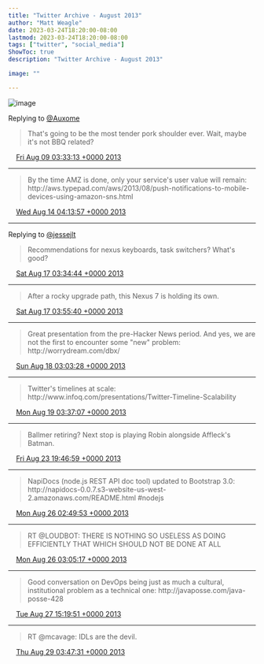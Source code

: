 ```yaml
---
title: "Twitter Archive - August 2013"
author: "Matt Weagle"
date: 2023-03-24T18:20:00-08:00
lastmod: 2023-03-24T18:20:00-08:00
tags: ["twitter", "social_media"]
ShowToc: true
description: "Twitter Archive - August 2013"

image: ""

---
```

![image](/sadtwitterbird3.jpg)

Replying to [@Auxome](https://twitter.com/Auxome/status/365563463222824960)

> That's going to be the most tender pork shoulder ever\.  Wait, maybe it's not BBQ related?

<img src="./media/tweet.ico" width="12" /> [Fri Aug 09 03:33:13 +0000 2013](https://twitter.com/mweagle/status/365677119566659586)

----

> By the time AMZ is done, only your service's user value will remain: http://aws\.typepad\.com/aws/2013/08/push\-notifications\-to\-mobile\-devices\-using\-amazon\-sns\.html

<img src="./media/tweet.ico" width="12" /> [Wed Aug 14 04:13:57 +0000 2013](https://twitter.com/mweagle/status/367499306569170946)

----

Replying to [@jessejlt](https://twitter.com/@jessejlt/status/353235126475423745)

> Recommendations for nexus keyboards, task switchers?  What's good?

<img src="./media/tweet.ico" width="12" /> [Sat Aug 17 03:34:44 +0000 2013](https://twitter.com/mweagle/status/368576603804037120)

----

> After a rocky upgrade path, this Nexus 7 is holding its own\.

<img src="./media/tweet.ico" width="12" /> [Sat Aug 17 03:55:40 +0000 2013](https://twitter.com/mweagle/status/368581871203917824)

----

> Great presentation from the pre\-Hacker News period\. And yes, we are not the first to encounter some "new" problem: http://worrydream\.com/dbx/

<img src="./media/tweet.ico" width="12" /> [Sun Aug 18 03:03:28 +0000 2013](https://twitter.com/mweagle/status/368931122081587201)

----

> Twitter's timelines at scale:  http://www\.infoq\.com/presentations/Twitter\-Timeline\-Scalability

<img src="./media/tweet.ico" width="12" /> [Mon Aug 19 03:37:07 +0000 2013](https://twitter.com/mweagle/status/369301979958226945)

----

> Ballmer retiring?  Next stop is playing Robin alongside Affleck's Batman\.

<img src="./media/tweet.ico" width="12" /> [Fri Aug 23 19:46:59 +0000 2013](https://twitter.com/mweagle/status/370995604102459392)

----

> NapiDocs \(node\.js REST API doc tool\) updated to Bootstrap 3\.0: http://napidocs\-0\.0\.7\.s3\-website\-us\-west\-2\.amazonaws\.com/README\.html \#nodejs

<img src="./media/tweet.ico" width="12" /> [Mon Aug 26 02:49:53 +0000 2013](https://twitter.com/mweagle/status/371826806652813312)

----

> RT @LOUDBOT: THERE IS NOTHING SO USELESS AS DOING EFFICIENTLY THAT WHICH SHOULD NOT BE DONE AT ALL

<img src="./media/tweet.ico" width="12" /> [Mon Aug 26 03:05:17 +0000 2013](https://twitter.com/mweagle/status/371830683523481600)

----

> Good conversation on DevOps being just as much a cultural, institutional problem as a technical one: http://javaposse\.com/java\-posse\-428

<img src="./media/tweet.ico" width="12" /> [Tue Aug 27 15:19:51 +0000 2013](https://twitter.com/mweagle/status/372377928945774592)

----

> RT @mcavage: IDLs are the devil\.

<img src="./media/tweet.ico" width="12" /> [Thu Aug 29 03:47:31 +0000 2013](https://twitter.com/mweagle/status/372928472349691904)